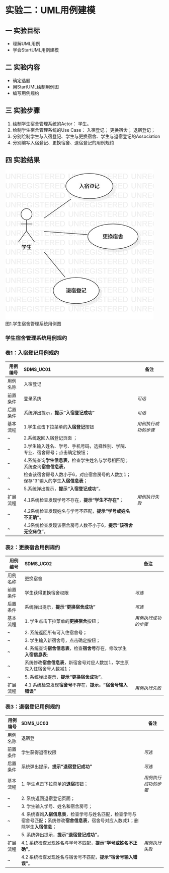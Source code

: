 # 实验二：UML用例建模

## 一 实验目标
  - 理解UML用例
  - 学会StartUML用例建模
  
## 二 实验内容
  - 确定选题
  - 用StartUML绘制用例图
  - 编写用例规约
  
## 三 实验步骤
  1. 绘制学生宿舍管理系统的Actor：
    学生。
  2. 绘制学生宿舍管理系统的Use Case：
    入宿登记；
    更换宿舍；
    退宿登记；
  3. 分别绘制学生与入宿登记、学生与更换宿舍、学生与退宿登记的Association
  4. 分别编写入宿登记、更换宿舍、退宿登记的用例规约

## 四 实验结果

![UML图1](./学生宿舍管理系统用例图.jpg)   
图1.学生宿舍管理系统用例图

### 学生宿舍管理系统用例规约

### 表1：入宿登记用例规约  

用例编号  | SDMS_UC01 | 备注  
-|:-|-  
用例名称  |  入宿登记  |   
前置条件  |  登录系统    | *可选*   
后置条件  |  系统弹出提示，**提示“入宿登记成功”**     | *可选*   
基本流程| 1.学生点击下拉菜单的**入宿登记**按钮  |*用例执行成功的步骤*    
~| 2.系统返回入宿登记页面 ； |   
~|3.学生输入姓名、学号、手机号码，选择性别、学院、专业、宿舍房号；点击确定按钮； |   
~|4.系统查询**学生信息表**，检查学生姓名与学号相匹配；系统查询**宿舍信息表**，|
~| 检查该宿舍房号人数小于6，对应宿舍房号的人数加1；保存“3”输入的学生**入宿信息表**；  | 
~|5.系统弹出提示，**提示“入宿登记成功”**。 |  
扩展流程  |4.1系统检查发现学号不存在，**提示“学生不存在”**；  |*用例执行失败*    
~|4.2系统检查发现姓名与学号不匹配，**提示“学号或姓名不正确”**。  |  
~|4.3系统检查发现该宿舍房号人数不小于6，**提示“该宿舍无空床位”**。|



### 表2：更换宿舍用例规约  

用例编号  | SDMS_UC02 | 备注  
-|:-|-  
用例名称  |  更换宿舍  |   
前置条件  |  学生获得更换宿舍权限    | *可选*   
后置条件  |  系统弹出提示，**提示“更换宿舍成功”**    | *可选*   
基本流程  | 1. 学生点击下拉菜单的**更换宿舍**按钮；|*用例执行成功的步骤*    
~| 2. 系统返回所有可入住宿舍号；  |   
~| 3. 学生输入新宿舍号，点击确定按钮；  |   
~| 4. 系统查询**宿舍信息表**，检查**宿舍号**存在，修改学生**入宿信息表**;|
~|   系统修改**宿舍信息表**，新宿舍号对应人数加1，学生原先入住宿舍号人数减1； |   
~| 5. 系统弹出提示，**提示“更换宿舍成功”**。  |  
扩展流程  | 4.1 系统检查发现**宿舍号**不存在，**提示，“宿舍号输入错误”**  |*用例执行失败*  

### 表3：退宿登记用例规约  

用例编号  | SDMS_UC03 | 备注  
-|:-|-  
用例名称  |  退宿登  |   
前置条件  | 学生获得退宿权限    | *可选*   
后置条件  |  系统弹出提示，**提示“退宿登记成功”**    | *可选*   
基本流程  | 1. 学生点击下拉菜单的**退宿**按钮；|*用例执行成功的步骤*    
~| 2. 系统返回退宿登记页面；  |   
~| 3. 学生输入学号、姓名和宿舍房号；  |   
~| 4. 系统查询**入宿信息表**，检查学号与姓名匹配，检查学号与宿舍号匹配；系统修改**宿舍信息表**，宿舍号对应人数减1；删除学生**入宿信息**；|  
~| 5. 系统弹出提示，**提示“退宿登记成功”**。  |  
扩展流程  | 4.1 系统检查发现姓名与学号不匹配，**提示“学号或姓名不正确”**。  |*用例执行失败* 
~| 4.2 系统检查发现姓名与宿舍号不匹配，**提示“宿舍号输入错误”**。 |
